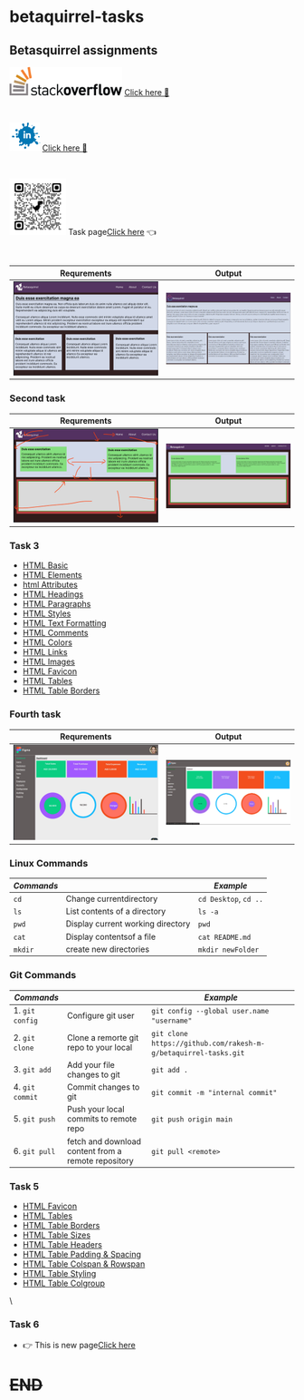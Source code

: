# betaquirrel-tasks

## Betasquirrel assignments

<img src="images/stack-overflow logo.png" height="50px" > [Click here 📙](https://stackoverflow.com/users/21194129/dote)

<br>

<img src="images/linkedin.png" height="50px" > [Click here 📙](https://www.linkedin.com/in/rakesh-mg-615168213/)

<br>

<img src="images/qrcode_rakesh-m-g.github.io.png" width="100" height="100"> Task page[Click here](https://rakesh-m-g.github.io/betaquirrel-tasks/) 👈

<br>

| Requrements                     | Output                       |
| ------------------------------- | ---------------------------- |
| ![task 1](images/task-1req.png) | ![Task 1](images/task-1.png) |

### **Second task**

| Requrements                     | Output                       |
| ------------------------------- | ---------------------------- |
| ![task 2](images/task2-req.png) | ![Task 2](images/task-2.png) |

### **Task 3**

- [HTML Basic](https://www.w3schools.com/html/default.asp)
- [HTML Elements](https://www.w3schools.com/html/html_basic.asp)
- [html Attributes](https://www.w3schools.com/html/html_attributes.asp)
- [HTML Headings](https://www.w3schools.com/html/html_headings.asp)
- [HTML Paragraphs](https://www.w3schools.com/html/html_paragraphs.asp)
- [HTML Styles](https://www.w3schools.com/html/html_styles.asp)
- [HTML Text Formatting](https://www.w3schools.com/html/html_formatting.asp)
- [HTML Comments](https://www.w3schools.com/html/html_comments.asp)
- [HTML Colors](https://www.w3schools.com/html/html_colors.asp)
- [HTML Links](https://www.w3schools.com/html/html_links.asp)
- [HTML Images](https://www.w3schools.com/html/html_images.asp)
- [HTML Favicon](https://www.w3schools.com/html/html_favicon.asp)
- [HTML Tables](https://www.w3schools.com/html/html_tables.asp)
- [HTML Table Borders](https://www.w3schools.com/html/html_table_borders.asp)

### **Fourth task**

| Requrements                     | Output                       |
| ------------------------------- | ---------------------------- |
| ![task 4](images/task4-req.png) | ![Task 4](images/task-4.png) |

### **Linux Commands**

| _Commands_ |                                   | _Example_             |
| ---------- | --------------------------------- | --------------------- |
| `cd`       | Change currentdirectory           | `cd Desktop`, `cd ..` |
| `ls`       | List contents of a directory      | `ls -a`               |
| `pwd`      | Display current working directory | `pwd`                 |
| `cat`      | Display contentsof a file         | `cat README.md`       |
| `mkdir`    | create new directories            | `mkdir newFolder`     |

### **Git Commands**

| _Commands_      |                                                     | _Example_                                                       |
| --------------- | --------------------------------------------------- | --------------------------------------------------------------- |
| 1. `git config` | Configure git user                                  | `git config --global user.name "username"`                      |
| 2. `git clone`  | Clone a remorte git repo to your local              | `git clone https://github.com/rakesh-m-g/betaquirrel-tasks.git` |
| 3. `git add`    | Add your file changes to git                        | `git add .`                                                     |
| 4. `git commit` | Commit changes to git                               | `git commit -m "internal commit"`                               |
| 5. `git push`   | Push your local commits to remote repo              | `git push origin main`                                          |
| 6. `git pull`   | fetch and download content from a remote repository | `git pull <remote> `                                            |

### Task 5

- [HTML Favicon](https://www.w3schools.com/html/html_favicon.asp)
- [HTML Tables](https://www.w3schools.com/html/html_tables.asp)
- [HTML Table Borders](https://www.w3schools.com/html/html_table_borders.asp)
- [HTML Table Sizes](https://www.w3schools.com/html/html_table_sizes.asp)
- [HTML Table Headers](https://www.w3schools.com/html/html_table_headers.asp)
- [HTML Table Padding & Spacing](https://www.w3schools.com/html/html_table_padding_spacing.asp)
- [HTML Table Colspan & Rowspan](https://www.w3schools.com/html/html_table_colspan_rowspan.asp)
- [HTML Table Styling](https://www.w3schools.com/html/html_table_styling.asp)
- [HTML Table Colgroup](https://www.w3schools.com/html/html_table_colgroup.asp)

\\

### **Task 6**

- 👉 This is new page[Click here](https://rakesh-m-g.github.io/betaquirrel-tasks/)

# ~~END~~
